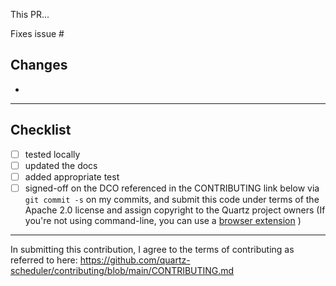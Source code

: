 
<!--
If this is your first time contributing to the project (or it's been a while), please consider reviewing https://github.com/quartz-scheduler/contributing/blob/main/CONTRIBUTING.md
-->


This PR...

Fixes issue #

## Changes
-

-----------------
## Checklist
- [ ] tested locally
- [ ] updated the docs
- [ ] added appropriate test
- [ ] signed-off on the DCO referenced in the CONTRIBUTING link below via `git commit -s` on my commits, and submit this code under terms of the Apache 2.0 license and assign copyright to the Quartz project owners
  (If you're not using command-line, you can use a [browser extension](https://github.com/scottrigby/dco-gh-ui) )
-----------------
In submitting this contribution, I agree to the terms of contributing as referred to here: 
https://github.com/quartz-scheduler/contributing/blob/main/CONTRIBUTING.md
